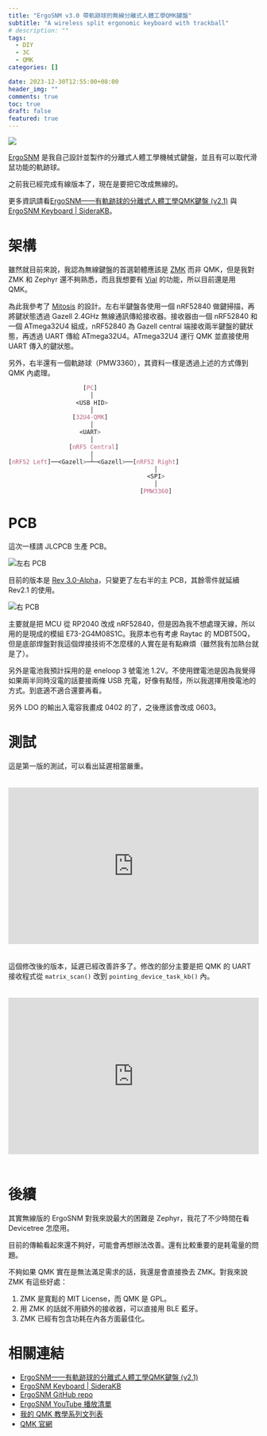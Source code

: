 ```yaml
---
title: "ErgoSNM v3.0 帶軌跡球的無線分離式人體工學QMK鍵盤"
subtitle: "A wireless split ergonomic keyboard with trackball"
# description: ""
tags:
  - DIY
  - 3C
  - QMK
categories: []

date: 2023-12-30T12:55:00+08:00
header_img: ""
comments: true
toc: true
draft: false
featured: true
---
```


![][pcb1]

[ErgoSNM](https://github.com/siderakb/ergo-snm-keyboard) 是我自己設計並製作的分離式人體工學機械式鍵盤，並且有可以取代滑鼠功能的軌跡球。

之前我已經完成有線版本了，現在是要把它改成無線的。

<!--more-->

更多資訊請看[ErgoSNM——有軌跡球的分離式人體工學QMK鍵盤 (v2.1)](/posts/ergosnm-v2-1-intro/) 與 [ErgoSNM Keyboard | SideraKB](https://siderakb.github.io/docs/category/ergosnm)。

# 架構

雖然就目前來說，我認為無線鍵盤的首選韌體應該是 [ZMK](https://zmk.dev/) 而非 QMK，但是我對 ZMK 和 Zephyr 還不夠熟悉，而且我想要有 [Vial](https://get.vial.today/) 的功能，所以目前還是用 QMK。

為此我參考了 [Mitosis](https://github.com/reversebias/mitosis) 的設計。左右半鍵盤各使用一個 nRF52840 做鍵掃描，再將鍵狀態透過 Gazell 2.4GHz 無線通訊傳給接收器。接收器由一個 nRF52840 和一個 ATmega32U4 組成，nRF52840 為 Gazell central 端接收兩半鍵盤的鍵狀態，再透過 UART 傳給 ATmega32U4。ATmega32U4 運行 QMK 並直接使用 UART 傳入的鍵狀態。

另外，右半還有一個軌跡球（PMW3360），其資料一樣是透過上述的方式傳到 QMK 內處理。

```css
                     [PC]
                       │
                   <USB HID>
                       │
                  [32U4-QMK]
                       │
                    <UART>
                       │
                 [nRF5 Central]
                       │
[nRF52 Left]──<Gazell>─┴─<Gazell>──[nRF52 Right]
                                         │
                                       <SPI>
                                         │
                                     [PMW3360]
```

# PCB

這次一樣請 JLCPCB 生產 PCB。

![左右 PCB][pcb2]

目前的版本是 [Rev 3.0-Alpha](https://github.com/siderakb/ergo-snm-keyboard/releases/tag/v3.0.0-alpha)，只變更了左右半的主 PCB，其餘零件就延續 Rev2.1 的使用。

![右 PCB][layout]

主要就是把 MCU 從 RP2040 改成 nRF52840，但是因為我不想處理天線，所以用的是現成的模組 E73-2G4M08S1C。我原本也有考慮 Raytac 的 MDBT50Q，但是底部焊盤對我這個焊接技術不怎麼樣的人實在是有點麻煩（雖然我有加熱台就是了）。

另外是電池我預計採用的是 eneloop 3 號電池 1.2V。不使用鋰電池是因為我覺得如果兩半同時沒電的話要接兩條 USB 充電，好像有點怪，所以我選擇用換電池的方式。到底適不適合還要再看。

另外 LDO 的輸出入電容我畫成 0402 的了，之後應該會改成 0603。

# 測試

這是第一版的測試，可以看出延遲相當嚴重。

<iframe
  src="https://www.youtube.com/embed/BIOsrYmRqe4?si=dvUb97Nf2RI7gblD"
  title="YouTube video player"
  frameborder="0"
  allow="accelerometer; autoplay; clipboard-write; encrypted-media; gyroscope; picture-in-picture; web-share"
  allowfullscreen
  style="width: 100%; height: 315px; border: 0; margin: 20px 0">
</iframe>

這個修改後的版本，延遲已經改善許多了。修改的部分主要是把 QMK 的 UART 接收程式從 `matrix_scan()` 改到 `pointing_device_task_kb()` 內。

<iframe src="https://www.youtube.com/embed/EPGxoYIOgcI?si=n5n0IPBgmPbb8iIb" title="YouTube video player" frameborder="0" allow="accelerometer; autoplay; clipboard-write; encrypted-media; gyroscope; picture-in-picture; web-share" allowfullscreen style="width: 100%; height: 315px; border: 0; margin: 20px 0"></iframe>

# 後續

其實無線版的 ErgoSNM 對我來說最大的困難是 Zephyr，我花了不少時間在看 Devicetree 怎麼用。

目前的傳輸看起來還不夠好，可能會再想辦法改善。還有比較重要的是耗電量的問題。

不夠如果 QMK 實在是無法滿足需求的話，我還是會直接換去 ZMK。對我來說 ZMK 有這些好處：

1. ZMK 是寬鬆的 MIT License，而 QMK 是 GPL。
2. 用 ZMK 的話就不用額外的接收器，可以直接用 BLE 藍牙。
3. ZMK 已經有包含功耗在內各方面最佳化。

# 相關連結

- [ErgoSNM——有軌跡球的分離式人體工學QMK鍵盤 (v2.1)](/posts/ergosnm-v2-1-intro/)
- [ErgoSNM Keyboard | SideraKB](https://siderakb.github.io/docs/category/ergosnm)
- [ErgoSNM GitHub repo](https://github.com/siderakb/ergo-snm-keyboard)
- [ErgoSNM YouTube 播放清單](https://youtube.com/playlist?list=PL1kBTdTo-vGbdUH9_YovZvkGXuNMB03fa)
- [我的 QMK 教學系列文列表](/posts/diyqmkkeyboard-0/#教學文列表)
- [QMK 官網](https://qmk.fm/)

[pcb1]: https://blogger.googleusercontent.com/img/b/R29vZ2xl/AVvXsEiw0T2rQe3xMGRjbR3m0vRb1SNpEGbmBaOet_fDdHSnGDVBqOsMpN5WXVYYqeeiiXZKlqO9I59hO_w0bMXe05qdpCloMinqCQE2-isTALfRyS8QTBoVyyLy3Z7x9o5pqAnBI0ZIgANqQZXsOp2Mpqwuvd3tYrXcn8k2ybm5H9ebus18W-x2J_ERd6n3MsI/s16000/a.webp
[pcb2]: https://blogger.googleusercontent.com/img/b/R29vZ2xl/AVvXsEgLupKdzF_QQz127ifyEoH2prlhIfYGKpX3X7jy2yqokIMNEsLYpiSAR5x4uPg59qEh8hSkjcBFOg6iBz8kuLTZO08Y_1eaawn2_A1N3ZSJ5-u2nWy0swUXLtal9ZO-jyqEYXq1u6Wf_yVoiaXSa8oten8mhy5jBDFXXVBRBqYD8M6nIGd3YwiznlBKAxQ/s16000/b.webp
[layout]: https://blogger.googleusercontent.com/img/b/R29vZ2xl/AVvXsEg2On2Ja62FlIK_wCv_VCP2KB23btA3jq9vXCscN5546cWQg8nNQg50naI8qYE7M8djdov1xvOWsjmgtO5NAwnx-blod03AvsDFzRJLuaUIUXhJXcEcqooPO3Kp8YDNTa5OxEpG4wwa4yGWx3pcafUPejssOYcD2WDFa889Wp8qDlyu3VXaxkJDhkWxWqY/s16000/c.webp
